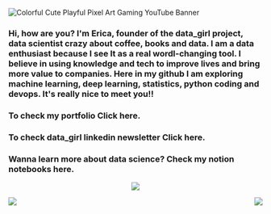 ![Colorful Cute Playful Pixel Art Gaming YouTube Banner](https://user-images.githubusercontent.com/101155921/214179937-81f7b66b-eb82-4955-bf3a-ceabb04512c6.gif)

<h3>Hi, how are you? I'm Erica, founder of the data_girl project, data scientist crazy about coffee, books and data. I am a data enthusiast because I see It as a real wordl-changing tool. I believe in using knowledge and tech to improve lives and bring more value to companies. Here in my github I am exploring machine learning, deep learning, statistics, python coding and devops. It's really nice to meet you!!  </h3>

<h3>To check my portfolio <a <href="https://dsericaferreira.my.canva.site/home" target="_top">Click here.</a></h3>

<h3>To check data_girl linkedin newsletter <a <href="https://www.linkedin.com/newsletters/7000233177885626368/" target="_top">Click here.</a></h3>

<h3> Wanna learn more about data science? Check my notion notebooks <a <href="https://www.notion.so/4bbd8cd10ab345e1a5d55de94b06b96f?v=f69565b834414f4a8eeae7b1eeacc10c" target="_top">here.</a></h3>

<p align="center">
  <img src="https://thumbs.gfycat.com/YellowReliableLabradorretriever-max-1mb.gif" align='center'>
</p>

<p align="center">
  <img src="https://github-readme-stats.vercel.app/api?username=dsericaferreira&theme=omni&show_icons=true" align='left'>
  <img src="https://spotify-recently-played-readme.vercel.app/api?user=31uqnoceedfxn63fw3bv3pluunyu&unique={true|1|on|yes}" align='right'>
</p>
  
</p>
